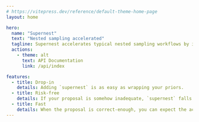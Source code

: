```yaml
---
# https://vitepress.dev/reference/default-theme-home-page
layout: home

hero:
  name: "Supernest"
  text: "Nested sampling accelerated"
  tagline: Supernest accelerates typical nested sampling workflows by including a proposal prior and reducing the Kullback-Leibler divergence.
  actions:
    - theme: alt
      text: API Documentation
      link: /api/index

features:
  - title: Drop-in
    details: Adding `supernest` is as easy as wrapping your priors.
  - title: Risk-free
    details: If your proposal is somehow inadequate, `supernest` falls back onto the original prior and you get your results.
  - title: Fast
    details: When the proposal is correct-enough, you can expect the acceleration to be by a factor of hundreds.
---
```

